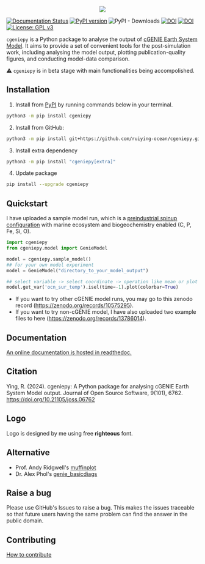 <p align="center">
  <img src="logo.png"/>
</p>

[![Documentation Status](https://readthedocs.org/projects/cgeniepy/badge/?version=latest)](https://cgeniepy.readthedocs.io/en/latest/?badge=latest)
[![PyPI version](https://badge.fury.io/py/cgeniepy.svg)](https://badge.fury.io/py/cgeniepy)
![PyPI - Downloads](https://img.shields.io/pypi/dm/cgeniepy)
[![DOI](https://joss.theoj.org/papers/10.21105/joss.06762/status.svg)](https://doi.org/10.21105/joss.06762)
[![DOI](https://zenodo.org/badge/DOI/10.5281/zenodo.13799838.svg)](https://doi.org/10.5281/zenodo.13799838)
[![License: GPL v3](https://img.shields.io/badge/License-GPL%20v3-blue.svg)](https://www.gnu.org/licenses/gpl-3.0)

`cgeniepy` is a Python package to analyse the output of [cGENIE Earth System Model](https://www.seao2.info/mymuffin.html). It aims to provide a set of convenient tools for the post-simulation work, including analysing the model output, plotting publication-quality figures, and conducting model-data comparison.

⚠ `cgeniepy` is in beta stage with main functionalities being accompolished.


## Installation

1. Install from [PyPI](https://pypi.org/project/cgeniepy/) by running commands below in your terminal.

```bash
python3 -m pip install cgeniepy
```

2. Install from GitHub:

```bash
python3 -m pip install git+https://github.com/ruiying-ocean/cgeniepy.git@master
```

3. Install extra dependency
```bash
python3 -m pip install "cgeniepy[extra]"
```
4. Update package
```bash
pip install --upgrade cgeniepy
```


## Quickstart
I have uploaded a sample model run, which is a [preindustrial spinup configuration](https://doi.org/10.5194/gmd-17-1729-2024) with marine ecosystem and biogeochemistry enabled (C, P, Fe, Si, O). 

```python
import cgeniepy
from cgeniepy.model import GenieModel

model = cgeniepy.sample_model()
## for your own model experiment
model = GenieModel("directory_to_your_model_output")

## select variable -> select coordinate -> operation like mean or plot
model.get_var('ocn_sur_temp').isel(time=-1).plot(colorbar=True)
```

* If you want to try other cGENIE model runs, you may go to this zenodo record (https://zenodo.org/records/10575295). 
* If you want to try non-cGENIE model, I have also uploaded two example files to here (https://zenodo.org/records/13786014). 


## Documentation

[An online documentation is hosted in readthedoc.](https://cgeniepy.readthedocs.io/en/latest/)



## Citation

Ying, R. (2024). cgeniepy: A Python package for analysing cGENIE Earth System Model output. Journal of Open Source Software, 9(101), 6762. https://doi.org/10.21105/joss.06762

## Logo

Logo is designed by me using free **righteous** font.

## Alternative
* Prof. Andy Ridgwell's [muffinplot](https://github.com/derpycode/muffinplot)
* Dr. Alex Phol's [genie_basicdiags](https://github.com/alexpohl/genie_basicdiags/)

## Raise a bug

Please use GitHub's Issues to raise a bug. This makes the issues traceable so that future users having the same problem can find the answer in the public domain.

## Contributing

[How to contribute](CONTRIBUTING.md)
